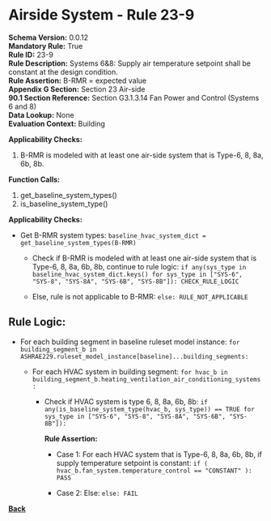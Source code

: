 
# Airside System - Rule 23-9  

**Schema Version:** 0.0.12  
**Mandatory Rule:** True  
**Rule ID:** 23-9  
**Rule Description:** Systems 6&8: Supply air temperature setpoint shall be constant at the design condition.  
**Rule Assertion:** B-RMR = expected value  
**Appendix G Section:** Section 23 Air-side  
**90.1 Section Reference:** Section G3.1.3.14 Fan Power and Control (Systems 6 and 8)  
**Data Lookup:** None  
**Evaluation Context:** Building  

**Applicability Checks:**  

1. B-RMR is modeled with at least one air-side system that is Type-6, 8, 8a, 6b, 8b.  

**Function Calls:**  

1. get_baseline_system_types()
2. is_baseline_system_type()

**Applicability Checks:**  

- Get B-RMR system types: `baseline_hvac_system_dict = get_baseline_system_types(B-RMR)`

  - Check if B-RMR is modeled with at least one air-side system that is Type-6, 8, 8a, 6b, 8b, continue to rule logic: `if any(sys_type in baseline_hvac_system_dict.keys() for sys_type in ["SYS-6", "SYS-8", "SYS-8A", "SYS-6B", "SYS-8B"]): CHECK_RULE_LOGIC`

  - Else, rule is not applicable to B-RMR: `else: RULE_NOT_APPLICABLE`

## Rule Logic:  

- For each building segment in baseline ruleset model instance: `for building_segment_b in ASHRAE229.ruleset_model_instance[baseline]...building_segments:`

  - For each HVAC system in building segment: `for hvac_b in building_segment_b.heating_ventilation_air_conditioning_systems:`
  
    - Check if HVAC system is type 6, 8, 8a, 6b, 8b: `if any(is_baseline_system_type(hvac_b, sys_type)) == TRUE for sys_type in ["SYS-6", "SYS-8", "SYS-8A", "SYS-6B", "SYS-8B"]):`

      **Rule Assertion:**

      - Case 1: For each HVAC system that is Type-6, 8, 8a, 6b, 8b, if supply temperature setpoint is constant: `if ( hvac_b.fan_system.temperature_control == "CONSTANT" ): PASS`

      - Case 2: Else: `else: FAIL`

**[Back](../_toc.md)**
